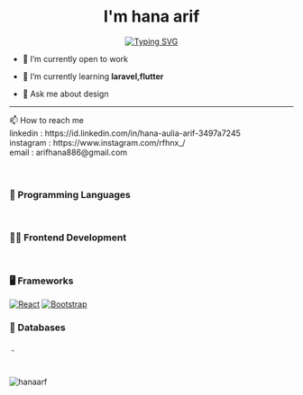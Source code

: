 
<h1 align="center">I'm hana arif</h1>
<p align="center">
<a href="https://git.io/typing-svg"><img src="https://readme-typing-svg.herokuapp.com?font=Fira+Code&pause=1000&color=5C7DA9&vCenter=true&random=false&width=435&lines=web+developer;web+designer;mobile+app+developer" alt="Typing SVG" /></a>
</p>

- 🔭 I’m currently open to work

- 🌱 I’m currently learning **laravel,flutter**

- 💬 Ask me about design


<hr>
📫 How to reach me <br>
linkedin : https://id.linkedin.com/in/hana-aulia-arif-3497a7245 <br> instagram : https://www.instagram.com/rfhnx_/ <br> email : arifhana886@gmail.com  <br>
<br><br>


### 📁 Programming Languages
<p>
        <a href="#"><img alt="" src="https://img.shields.io/badge/javascript-00000F.svg?style=for-the-badge&logo=javascript&logoColor=white"></a>
        <a href="#"><img alt="" src="https://img.shields.io/badge/php-%23777BB4.svg?style=for-the-badge&logo=php&logoColor=white"></a>
        <a href="#"><img alt="" src="https://img.shields.io/badge/dart-%230175C2.svg?style=for-the-badge&logo=dart&logoColor=white"></a>
        
### 👨‍💻 Frontend Development
<p>
    <a href="#"><img alt="" src="https://img.shields.io/badge/vuejs-6DA55F.svg?style=for-the-badge&logo=Vue.js&logoColor=white"></a>
    <a href="#"><img alt="" src="https://img.shields.io/badge/Bootstrap-563D7C?style=for-the-badge&logo=bootstrap&logoColor=white"></a>
    <a href="#"><img alt="" src="https://img.shields.io/badge/TailwindCSS-563D7C?style=for-the-badge&logo=TailwindCSS&logoColor=white"></a>
       
### 🖥️ Frameworks
<p>
    <a href="#"><img alt="React" src="https://img.shields.io/badge/React-20232A?style=for-the-badge&logo=react&logoColor=61DAFB"></a>
    <a href="#"><img alt="Bootstrap" src="https://img.shields.io/badge/Bootstrap-563D7C?style=for-the-badge&logo=bootstrap&logoColor=white"></a>
    <a href="#"><img alt="" src="https://img.shields.io/badge/Flutter-%2302569B.svg?style=for-the-badge&logo=Flutter&logoColor=white"></a>
    <a href="#"><img alt="" src="https://img.shields.io/badge/laravel-%23FF2D20.svg?style=for-the-badge&logo=laravel&logoColor=white"></a>
    <a href="#"><img alt="" src="https://img.shields.io/badge/vuejs-%2335495e.svg?style=for-the-badge&logo=vuedotjs&logoColor=%234FC08D"></a>
    <a href="#"><img alt="" src="https://img.shields.io/badge/node.js-6DA55F?style=for-the-badge&logo=node.js&logoColor=white"></a>

</p>

### 📄 Databases
<p>
    <a href="#"><img alt="" src="https://img.shields.io/badge/MySQL-00000F?style=for-the-badge&logo=mysql&logoColor=white"></a>
    <a href="#"><img alt="" src="https://img.shields.io/badge/postgres-%23316192.svg?style=for-the-badge&logo=postgresql&logoColor=white"</a>
    <a href="#"><img alt="" src ="https://img.shields.io/badge/Firebase-039BE5?style=for-the-badge&logo=Firebase&logoColor=white"></a>
</p>
</p>

<br>
<p><img align="left" src="https://github-readme-stats.vercel.app/api/top-langs?username=hanaarf&show_icons=true&locale=en&layout=compact" alt="hanaarf" /></p>



